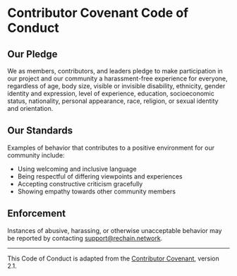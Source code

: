 # Contributor Covenant Code of Conduct

## Our Pledge

We as members, contributors, and leaders pledge to make participation in our project and our community a harassment-free experience for everyone, regardless of age, body size, visible or invisible disability, ethnicity, gender identity and expression, level of experience, education, socioeconomic status, nationality, personal appearance, race, religion, or sexual identity and orientation.

## Our Standards

Examples of behavior that contributes to a positive environment for our community include:

- Using welcoming and inclusive language
- Being respectful of differing viewpoints and experiences
- Accepting constructive criticism gracefully
- Showing empathy towards other community members

## Enforcement

Instances of abusive, harassing, or otherwise unacceptable behavior may be reported by contacting [support@rechain.network](mailto:support@rechain.network).

---

This Code of Conduct is adapted from the [Contributor Covenant](https://www.contributor-covenant.org), version 2.1.
